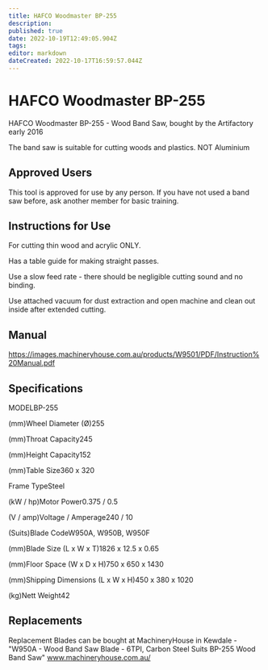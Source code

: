 ```yaml
---
title: HAFCO Woodmaster BP-255
description: 
published: true
date: 2022-10-19T12:49:05.904Z
tags: 
editor: markdown
dateCreated: 2022-10-17T16:59:57.044Z
---
```


# HAFCO Woodmaster BP-255

HAFCO Woodmaster BP-255 - Wood Band Saw, bought by the Artifactory early 2016

The band saw is suitable for cutting woods and plastics. NOT Aluminium

## Approved Users

This tool is approved for use by any person. If you have not used a band saw before, ask another member for basic training.

## Instructions for Use

For cutting thin wood and acrylic ONLY.

Has a table guide for making straight passes.

Use a slow feed rate - there should be negligible cutting sound and no binding.

Use attached vacuum for dust extraction and open machine and clean out inside after extended cutting.

## Manual

<https://images.machineryhouse.com.au/products/W9501/PDF/Instruction%20Manual.pdf>

## Specifications

MODELBP-255

(mm)Wheel Diameter (Ø)255

(mm)Throat Capacity245

(mm)Height Capacity152

(mm)Table Size360 x 320

Frame TypeSteel

(kW / hp)Motor Power0.375 / 0.5

(V / amp)Voltage / Amperage240 / 10

(Suits)Blade CodeW950A, W950B, W950F

(mm)Blade Size (L x W x T)1826 x 12.5 x 0.65

(mm)Floor Space (W x D x H)750 x 650 x 1430

(mm)Shipping Dimensions (L x W x H)450 x 380 x 1020

(kg)Nett Weight42

## Replacements

Replacement Blades can be bought at MachineryHouse in Kewdale - "W950A - Wood Band Saw Blade - 6TPI, Carbon Steel Suits BP-255 Wood Band Saw" www.machineryhouse.com.au/
